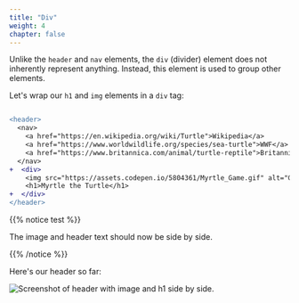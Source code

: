 ```yaml
---
title: "Div"
weight: 4
chapter: false
---
```


Unlike the `header` and `nav` elements, the `div` (divider) element does not inherently represent anything.
Instead, this element is used to group other elements.

Let's wrap our `h1` and `img` elements in a `div` tag:

```diff

<header>
  <nav>
    <a href="https://en.wikipedia.org/wiki/Turtle">Wikipedia</a>
    <a href="https://www.worldwildlife.org/species/sea-turtle">WWF</a>
    <a href="https://www.britannica.com/animal/turtle-reptile">Britannica</a>
  </nav>
+  <div>
    <img src="https://assets.codepen.io/5804361/Myrtle_Game.gif" alt="Gif of computer game with turtle moving around a grid."/>
    <h1>Myrtle the Turtle</h1>
+  </div>
</header>
```

{{% notice test %}}

The image and header text should now be side by side.

{{% /notice %}}

Here's our header so far:

![Screenshot of header with image and h1 side by side.](../../images/myrtle_div.png)
